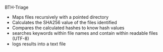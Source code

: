 BTH-Triage 
  - Maps files recursively with a pointed directory
  - Calculates the SHA256 value of the files identified
  - Compares the calculated hashes to know hash values
  - searches keywords within file names and contain within readable files (UTF-8)
  - logs results into a text file
